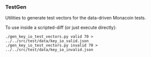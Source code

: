 ### TestGen ###

Utilities to generate test vectors for the data-driven Monacoin tests.

To use inside a scripted-diff (or just execute directly):

    ./gen_key_io_test_vectors.py valid 70 > ../../src/test/data/key_io_valid.json
    ./gen_key_io_test_vectors.py invalid 70 > ../../src/test/data/key_io_invalid.json
